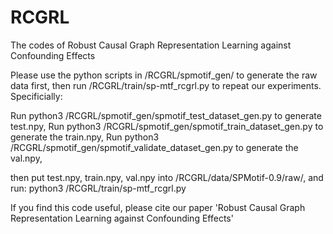 # RCGRL
The codes of Robust Causal Graph Representation Learning against Confounding Effects

Please use the python scripts in /RCGRL/spmotif_gen/ to generate the raw data first, then run /RCGRL/train/sp-mtf_rcgrl.py to repeat our experiments. Specificially:

Run python3 /RCGRL/spmotif_gen/spmotif_test_dataset_gen.py to generate test.npy, 
Run python3 /RCGRL/spmotif_gen/spmotif_train_dataset_gen.py to generate the train.npy, 
Run python3 /RCGRL/spmotif_gen/spmotif_validate_dataset_gen.py to generate the val.npy, 

then put test.npy, train.npy, val.npy into /RCGRL/data/SPMotif-0.9/raw/, and run:
python3 /RCGRL/train/sp-mtf_rcgrl.py

If you find this code useful, please cite our paper 'Robust Causal Graph Representation Learning against Confounding Effects'




